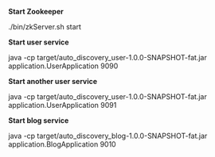 **Start Zookeeper**

./bin/zkServer.sh start

**Start user service**

java -cp target/auto_discovery_user-1.0.0-SNAPSHOT-fat.jar application.UserApplication 9090

**Start another user service**

java -cp target/auto_discovery_user-1.0.0-SNAPSHOT-fat.jar application.UserApplication 9091

**Start blog service**

java -cp target/auto_discovery_blog-1.0.0-SNAPSHOT-fat.jar application.BlogApplication 9010